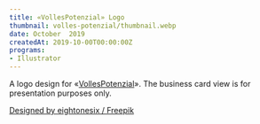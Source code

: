 ```yaml
---
title: «VollesPotenzial» Logo
thumbnail: volles-potenzial/thumbnail.webp
date: October  2019
createdAt: 2019-10-00T00:00:00Z
programs:
- Illustrator
---
```


A logo design for «[VollesPotenzial](https://www.vollespotenzial.at/)».
The business card view is for presentation purposes only.

<asset-image src="volles-potenzial/mockup.webp" alt="Visitenkarten-Ansicht"></asset-image>
[Designed by eightonesix / Freepik](http://www.freepik.com)
<p></p>

